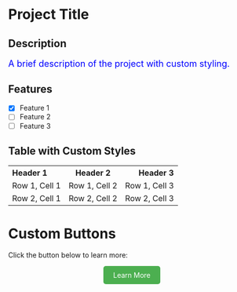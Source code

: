 # Project Title

## Description
<p style="color: blue; font-size: 18px;">A brief description of the project with custom styling.</p>

## Features
- [x] Feature 1
- [ ] Feature 2
- [ ] Feature 3

## Table with Custom Styles

<table>
  <tr>
    <th style="text-align:left">Header 1</th>
    <th style="text-align:center">Header 2</th>
    <th style="text-align:right">Header 3</th>
  </tr>
  <tr>
    <td style="text-align:left">Row 1, Cell 1</td>
    <td style="text-align:center">Row 1, Cell 2</td>
    <td style="text-align:right">Row 1, Cell 3</td>
  </tr>
  <tr>
    <td style="text-align:left">Row 2, Cell 1</td>
    <td style="text-align:center">Row 2, Cell 2</td>
    <td style="text-align:right">Row 2, Cell 3</td>
  </tr>
</table>


# Custom Buttons

Click the button below to learn more:

<p align="center">
  <a href="https://www.example.com" style="display: inline-block; background-color: #4CAF50; color: white; padding: 10px 20px; text-align: center; text-decoration: none; border-radius: 5px;">
    Learn More
  </a>
</p>

